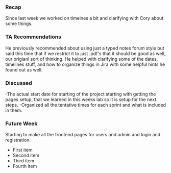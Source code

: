 ### Recap
<p>
  Since last week we worked on timeines a bit and clarifying with Cory about some things.
</p>

### TA Recommendations
<p>
  He previously recommended about using just a typed notes forum style but said this time that if we restrict it to just .pdf's that it should be good as well, our origianl sort of thinking. He helped with clarifying some of the dates, timelines stuff, and how to organize things in Jira with some helpful hints he found out as well.
</p>

### Discussed

-The actual start date for starting of the project starting with getting the pages setup, that we learned in this weeks lab so it is setup for the next steps.
-Organized all the tentative times for each sprint and what is included in them.


### Future Week
<p>
  Starting to make all the frontend pages for users and admin and login and registration.
</p>

<ul>
<li>First item</li>
<li>Second item</li>
<li>Third item</li>
<li>Fourth item</li>
</ul>
